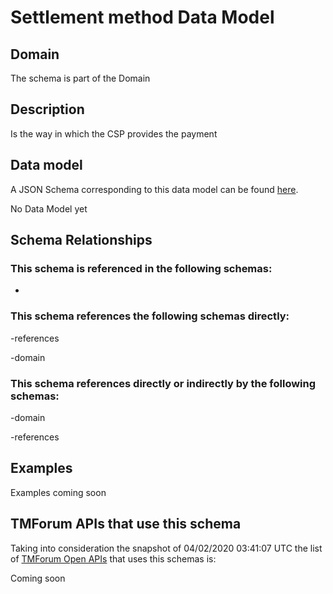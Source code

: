 # Settlement method Data Model

## Domain

The  schema is part of the  Domain

## Description

Is the way in which the CSP provides the payment

## Data model

A JSON Schema corresponding to this data model can be found
[here](https://github.com/tmforum-rand/schemas/blob/candidates/Customer/SettlementMethod.schema.json).

No Data Model yet

## Schema Relationships

### This schema is referenced in the following schemas:

-

### This schema references the following schemas directly:

-references

-domain

### This schema references directly or indirectly by the following schemas:

-domain

-references



## Examples

Examples coming soon

## TMForum APIs that use this schema

Taking into consideration the snapshot of 04/02/2020 03:41:07 UTC the list of [TMForum Open APIs](https://www.tmforum.org/open-apis/) that uses this schemas is:

Coming soon